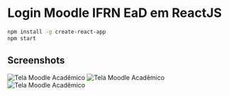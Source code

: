 # Login Moodle IFRN EaD em ReactJS

```bash
npm install -g create-react-app
npm start
```

## Screenshots
![Tela Moodle Acadêmico](https://raw.githubusercontent.com/SueldoSales/react-moodle-login/master/public/img/Academico.png)
![Tela Moodle Acadêmico](https://raw.githubusercontent.com/SueldoSales/react-moodle-login/master/public/img/Presencial.png)
![Tela Moodle Acadêmico](https://raw.githubusercontent.com/SueldoSales/react-moodle-login/master/public/img/Proitec.png)
